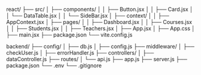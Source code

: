 react/
├── src/
│ ├── components/
│ │ ├── Button.jsx
│ │ ├── Card.jsx
│ │ └── DataTable.jsx
│ │ └── SideBar.jsx
│ ├── context/
│ │ ├── AppContext.jsx
│ ├── pages/
│ │ ├── Dashboard.jsx
│ │ ├── Courses.jsx
│ │ ├── Students.jsx
│ │ ├── Teachers.jsx
│ ├── App.jsx
│ ├── App.css
│ ├── main.jsx
├── package.json
└── vite.config.js

backend/
├── config/
│ ├── db.js
│ ├── config.js
├── middleware/
│ ├── checkUser.js
│ ├── errorHandler.js
├── controllers/
│ ├── dataController.js
├── routes/
│ └── api.js
├── app.js
├── server.js
├── package.json
└── .env
└── .gitignore
